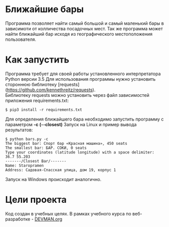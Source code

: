 # Ближайшие бары

Программа позволяет найти самый большой и самый маленький бары в зависимоти от колличества посадочных мест.
Так же программа может найти ближайший бар исходя из географического местоположения пользователя.

# Как запустить
Программа требует для своей работы установленного интерпретатора Python версии 3.5
Для использования программы нужно установить стороннюю библиотеку [requests] (https://github.com/kennethreitz/requests).  
Библиотеку requests можно установить через файл зависимостей приложения requirements.txt:
```#!bash
$ pip3 install -r requirements.txt
```
Для определения ближайшего бара необходимо запустить программу с параметром **-c (--closest)** 
Запуск на Linux и пример вывода результатов:

```#!bash
$ python bars.py -c
The biggest bar: Спорт бар «Красная машина», 450 seats
The smallest bar: БАР. СОКИ, 0 seats
Type your coordinates (latitude longitude) with a space delimiter: 36.7 55.203
-------/Closest Bar/-------
Name: Staropramen
Address: Садовая-Спасская улица, дом 19, корпус 1
```

Запуск на Windows происходит аналогично.

# Цели проекта

Код создан в учебных целях. В рамках учебного курса по веб-разработке - [DEVMAN.org](https://devman.org)
